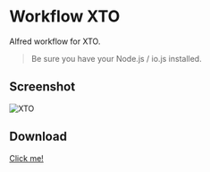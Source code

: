# Workflow XTO

Alfred workflow for XTO.

> Be sure you have your Node.js / io.js installed.

## Screenshot

![XTO](https://dm.nbut.ac.cn/github/xto.gif)

## Download

[Click me!](https://github.com/XadillaX/workflow-xto/blob/master/xto.alfredworkflow?raw=true)

